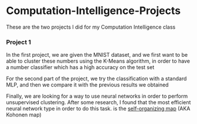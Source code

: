 # Computation-Intelligence-Projects
These are the two projects I did for my Computation Intelligence class
### Project 1 
In the first project, we are given the MNIST dataset, and we first want to be able to cluster these numbers using the K-Means algorithm, in order to have a number classifier which has a high accuracy on the test set

For the second part of the project, we try the classification with a standard MLP, and then we compare it with the previous results we obtained

Finally, we are looking for a way to use neural networks in order to perform unsupervised clustering. After some research, I found that the most efficient neural network type in order to do this task. is the [self-organizing map](https://en.wikipedia.org/wiki/Self-organizing_map) (AKA Kohonen map) 
